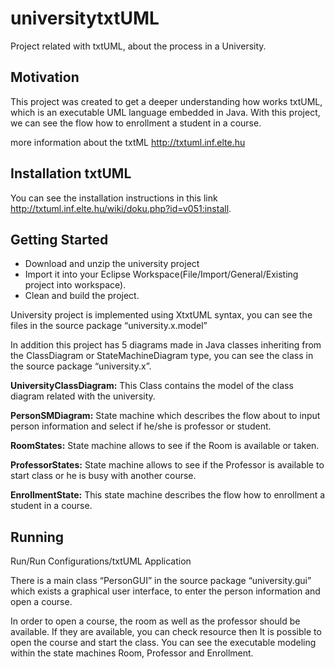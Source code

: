 # universitytxtUML
Project related with txtUML, about the process in a University. 

## Motivation
This project was created to get a deeper understanding how works txtUML, which is an executable UML language embedded in Java.
With this project, we can see the flow how to enrollment a student in a course.

more information about the txtML http://txtuml.inf.elte.hu

## Installation txtUML

You can see the installation instructions in this link http://txtuml.inf.elte.hu/wiki/doku.php?id=v051:install.


## Getting Started

- Download and unzip the university project
- Import it into your Eclipse Workspace(File/Import/General/Existing project into workspace).
- Clean and build the project.

University project is implemented using XtxtUML syntax, you can see the files in the source package “university.x.model”  

In addition this project has 5 diagrams made in Java classes inheriting from the ClassDiagram or StateMachineDiagram type, you can see the class in the source package “university.x”.

<b>UniversityClassDiagram:</b> This Class contains the model of the class diagram related with the university.

<b>PersonSMDiagram:</b> State machine which describes the flow about to input person information and select if he/she is professor or student.

<b>RoomStates:</b> State machine allows to see if the Room is available or taken.

<b>ProfessorStates:</b> State machine allows to see if the Professor is available to start class or he is busy with another course.

<b>EnrollmentState:</b> This state machine describes the flow how to enrollment a student in a course.

## Running

Run/Run Configurations/txtUML Application

There is a main class “PersonGUI” in the source package “university.gui” which exists a graphical user interface, to enter the person information and open a course.

In order to open a course, the room as well as the professor should be available. If they are available, you can check resource then It is possible to open the course and start the class. You can see the executable modeling within the state machines Room, Professor and Enrollment.

